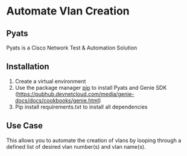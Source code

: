 # Automate Vlan Creation

## Pyats 
Pyats is a Cisco Network Test & Automation Solution

## Installation 
1. Create a virtual environment 
2. Use the package manager [pip](https://pypi.org/project/pyats/) to install Pyats and Genie SDK (https://pubhub.devnetcloud.com/media/genie-docs/docs/cookbooks/genie.html)
3. Pip install requirements.txt to install all dependencies 

## Use Case 
This allows you to automate the creation of vlans by looping through a defined list of desired vlan number(s) and vlan name(s). 
